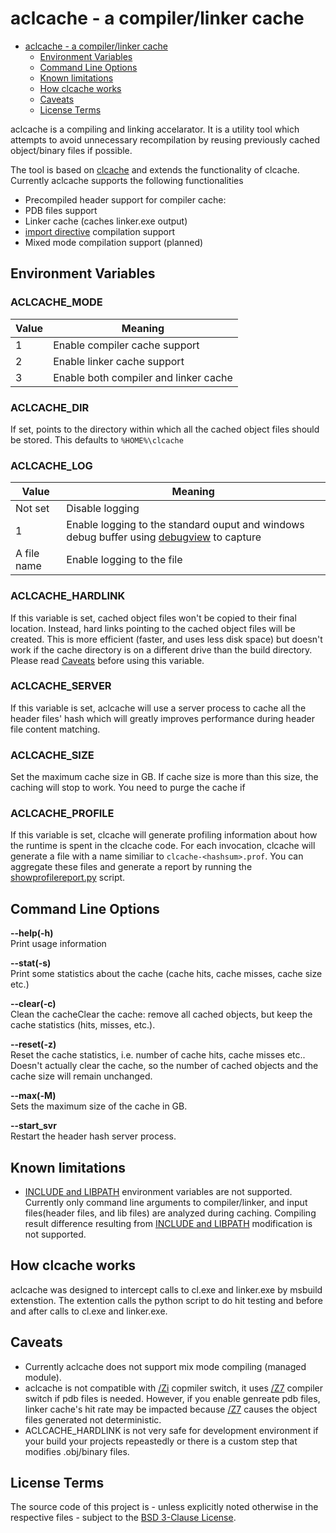 aclcache - a compiler/linker cache
==================================

- [aclcache - a compiler/linker cache](#aclcache---a-compilerlinker-cache)
  - [Environment Variables](#environment-variables)
  - [Command Line Options](#command-line-options)
  - [Known limitations](#known-limitations)
  - [How clcache works](#how-clcache-works)
  - [Caveats](#caveats)
  - [License Terms](#license-terms)

aclcache is a compiling and linking accelarator. It is a utility tool
which attempts to avoid unnecessary recompilation by reusing previously
cached object/binary files if possible.

The tool is based on [clcache][] and extends
the functionality of clcache. Currently aclcache supports the following functionalities

- Precompiled header support for compiler cache:
- PDB files support
- Linker cache (caches linker.exe output)
- [import directive][] compilation support
- Mixed mode compilation support (planned)

[clcache]: https://github.com/frerich/clcache
[import directive]: https://docs.microsoft.com/en-us/cpp/preprocessor/hash-import-directive-cpp?view=vs-2019


Environment Variables
---------------------

### ACLCACHE_MODE

 Value | Meaning
-------|---------------------------------------
 1     | Enable compiler cache support
 2     | Enable linker cache support
 3     | Enable both compiler and linker cache

### ACLCACHE_DIR

If set, points to the directory within which all the cached object files
should be stored. This defaults to `%HOME%\clcache`

### ACLCACHE_LOG

 Value       | Meaning
-------------|----------------------------------------------------------------------------------------------
 Not set     | Disable logging
 1           | Enable logging to the standard ouput and windows debug buffer using [debugview][] to capture
 A file name | Enable logging to the file

[debugview]: https://docs.microsoft.com/en-us/sysinternals/downloads/debugview

### ACLCACHE_HARDLINK

If this variable is set, cached object files won't be copied to their
final location. Instead, hard links pointing to the cached object files
will be created. This is more efficient (faster, and uses less disk space)
but doesn't work if the cache directory is on a different drive than the
build directory. Please read [Caveats](#caveats) before using this variable.

### ACLCACHE_SERVER

If this variable is set, aclcache will use a server process to cache all
the header files' hash which will greatly improves performance during
header file content matching.

### ACLCACHE_SIZE

Set the maximum cache size in GB. If cache size is more than this size,
the caching will stop to work. You need to purge the cache if

### ACLCACHE_PROFILE

If this variable is set, clcache will generate profiling information about
how the runtime is spent in the clcache code. For each invocation, clcache
will generate a file with a name similiar to `clcache-<hashsum>.prof`. You
can aggregate these files and generate a report by running the
[showprofilereport.py](showprofilereport.py) script.

Command Line Options
--------------------

**--help(-h)**<br/>
    Print usage information

**--stat(-s)**<br/>
    Print some statistics about the cache (cache hits, cache misses, cache size etc.)

**--clear(-c)**<br/>
    Clean the cacheClear the cache: remove all cached objects, but keep the cache statistics (hits, misses, etc.).

**--reset(-z)**<br/>
    Reset the cache statistics, i.e. number of cache hits, cache misses etc..
    Doesn't actually clear the cache, so the number of cached objects and the
    cache size will remain unchanged.

**--max(-M) <size>**<br/>
    Sets the maximum size of the cache in GB.

**--start_svr**<br/>
    Restart the header hash server process.

Known limitations
-----------------

- [INCLUDE and LIBPATH][] environment variables are not supported. Currently only command line arguments to compiler/linker, and input files(header files, and lib files) are analyzed during caching. Compiling result difference resulting from [INCLUDE and LIBPATH][] modification is not supported.

[INCLUDE and LIBPATH]: https://msdn.microsoft.com/en-us/library/kezkeayy.aspx

How clcache works
-----------------

aclcache was designed to intercept calls to cl.exe and linker.exe by
msbuild extenstion. The extention calls the python script to do hit testing
and before and after calls to cl.exe and linker.exe.

Caveats
-------

- Currently aclcache does not support mix mode compiling (managed module).
- aclcache is not compatible with [/Zi][ziz7] copmiler switch, it uses [/Z7][ziz7] compiler switch if pdb files is needed. However, if you enable genreate pdb files, linker cache's hit rate may be impacted because [/Z7][ziz7] causes the object files generated not deterministic.
- ACLCACHE_HARDLINK is not very safe for development environment if your build your projects repeastedly or there is a custom step that modifies .obj/binary files.

[ziz7]: https://docs.microsoft.com/en-us/cpp/build/reference/z7-zi-zi-debug-information-format

License Terms
-------------

The source code of this project is - unless explicitly noted otherwise in the
respective files - subject to the
[BSD 3-Clause License](https://opensource.org/licenses/BSD-3-Clause).
